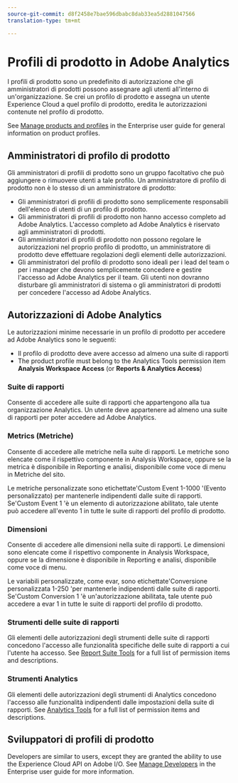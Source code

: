 ```yaml
---
source-git-commit: d8f2458e7bae596dbabc8dab33ea5d2881047566
translation-type: tm+mt

---
```

# Profili di prodotto in Adobe Analytics

I profili di prodotto sono un predefinito di autorizzazione che gli amministratori di prodotti possono assegnare agli utenti all'interno di un'organizzazione. Se crei un profilo di prodotto e assegna un utente Experience Cloud a quel profilo di prodotto, eredita le autorizzazioni contenute nel profilo di prodotto.

See [Manage products and profiles](https://helpx.adobe.com/enterprise/using/manage-products-and-profiles.html) in the Enterprise user guide for general information on product profiles.

## Amministratori di profilo di prodotto

Gli amministratori di profili di prodotto sono un gruppo facoltativo che può aggiungere o rimuovere utenti a tale profilo. Un amministratore di profilo di prodotto non è lo stesso di un amministratore di prodotto:

* Gli amministratori di profili di prodotto sono semplicemente responsabili dell'elenco di utenti di un profilo di prodotto.
* Gli amministratori di profili di prodotto non hanno accesso completo ad Adobe Analytics. L'accesso completo ad Adobe Analytics è riservato agli amministratori di prodotti.
* Gli amministratori di profili di prodotto non possono regolare le autorizzazioni nel proprio profilo di prodotto, un amministratore di prodotto deve effettuare regolazioni degli elementi delle autorizzazioni.
* Gli amministratori del profilo di prodotto sono ideali per i lead del team o per i manager che devono semplicemente concedere e gestire l'accesso ad Adobe Analytics per il team. Gli utenti non dovranno disturbare gli amministratori di sistema o gli amministratori di prodotti per concedere l'accesso ad Adobe Analytics.

## Autorizzazioni di Adobe Analytics

Le autorizzazioni minime necessarie in un profilo di prodotto per accedere ad Adobe Analytics sono le seguenti:

* Il profilo di prodotto deve avere accesso ad almeno una suite di rapporti
* The product profile must belong to the Analytics Tools permission item **Analysis Workspace Access** (or **Reports &amp; Analytics Access**)

### Suite di rapporti

Consente di accedere alle suite di rapporti che appartengono alla tua organizzazione Analytics. Un utente deve appartenere ad almeno una suite di rapporti per poter accedere ad Adobe Analytics.

### Metrics (Metriche)

Consente di accedere alle metriche nella suite di rapporti. Le metriche sono elencate come il rispettivo componente in Analysis Workspace, oppure se la metrica è disponibile in Reporting e analisi, disponibile come voce di menu in Metriche del sito.

Le metriche personalizzate sono etichettate'Custom Event 1-1000 '(Evento personalizzato) per mantenerle indipendenti dalle suite di rapporti. Se'Custom Event 1 'è un elemento di autorizzazione abilitato, tale utente può accedere all'evento 1 in tutte le suite di rapporti del profilo di prodotto.

### Dimensioni

Consente di accedere alle dimensioni nella suite di rapporti. Le dimensioni sono elencate come il rispettivo componente in Analysis Workspace, oppure se la dimensione è disponibile in Reporting e analisi, disponibile come voce di menu.

Le variabili personalizzate, come evar, sono etichettate'Conversione personalizzata 1-250 'per mantenerle indipendenti dalle suite di rapporti. Se'Custom Conversion 1 'è un'autorizzazione abilitata, tale utente può accedere a evar 1 in tutte le suite di rapporti del profilo di prodotto.

### Strumenti delle suite di rapporti

Gli elementi delle autorizzazioni degli strumenti delle suite di rapporti concedono l'accesso alle funzionalità specifiche delle suite di rapporti a cui l'utente ha accesso. See [Report Suite Tools](report-suite-tools.md) for a full list of permission items and descriptions.

### Strumenti Analytics

Gli elementi delle autorizzazioni degli strumenti di Analytics concedono l'accesso alle funzionalità indipendenti dalle impostazioni della suite di rapporti. See [Analytics Tools](analytics-tools.md) for a full list of permission items and descriptions.

## Sviluppatori di profili di prodotto

Developers are similar to users, except they are granted the ability to use the Experience Cloud API on Adobe I/O. See [Manage Developers](https://helpx.adobe.com/enterprise/using/manage-developers.html) in the Enterprise user guide for more information.
